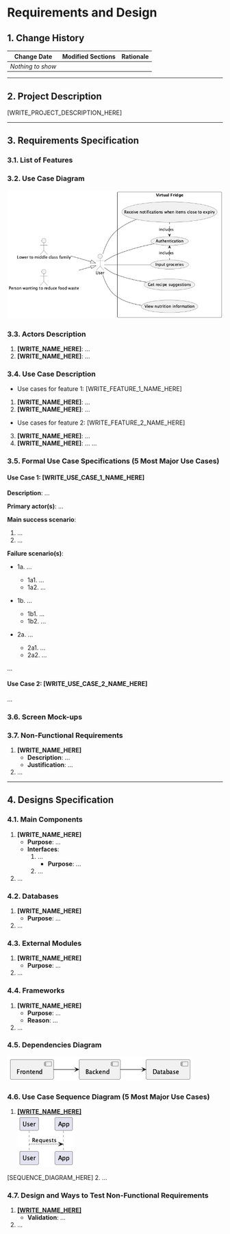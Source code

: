 # Requirements and Design

## 1. Change History

| **Change Date**   | **Modified Sections** | **Rationale** |
| ----------------- | --------------------- | ------------- |
| _Nothing to show_ |

---

## 2. Project Description

[WRITE_PROJECT_DESCRIPTION_HERE]

---

## 3. Requirements Specification

### **3.1. List of Features**


### **3.2. Use Case Diagram**

![](diagrams/out/usecase.png)

### **3.3. Actors Description**
1. **[WRITE_NAME_HERE]**: ...
2. **[WRITE_NAME_HERE]**: ...

### **3.4. Use Case Description**
- Use cases for feature 1: [WRITE_FEATURE_1_NAME_HERE]
1. **[WRITE_NAME_HERE]**: ...
2. **[WRITE_NAME_HERE]**: ...
- Use cases for feature 2: [WRITE_FEATURE_2_NAME_HERE]
3. **[WRITE_NAME_HERE]**: ...
4. **[WRITE_NAME_HERE]**: ...
...

### **3.5. Formal Use Case Specifications (5 Most Major Use Cases)**
<a name="uc1"></a>

#### Use Case 1: [WRITE_USE_CASE_1_NAME_HERE]

**Description**: ...

**Primary actor(s)**: ... 
    
**Main success scenario**:
1. ...
2. ...

**Failure scenario(s)**:
- 1a. ...
    - 1a1. ...
    - 1a2. ...

- 1b. ...
    - 1b1. ...
    - 1b2. ...
                
- 2a. ...
    - 2a1. ...
    - 2a2. ...

...

<a name="uc2"></a>

#### Use Case 2: [WRITE_USE_CASE_2_NAME_HERE]
...

### **3.6. Screen Mock-ups**


### **3.7. Non-Functional Requirements**
<a name="nfr1"></a>

1. **[WRITE_NAME_HERE]**
    - **Description**: ...
    - **Justification**: ...
2. ...

---

## 4. Designs Specification
### **4.1. Main Components**
1. **[WRITE_NAME_HERE]**
    - **Purpose**: ...
    - **Interfaces**: 
        1. ...
            - **Purpose**: ...
        2. ...
2. ...


### **4.2. Databases**
1. **[WRITE_NAME_HERE]**
    - **Purpose**: ...
2. ...


### **4.3. External Modules**
1. **[WRITE_NAME_HERE]** 
    - **Purpose**: ...
2. ...


### **4.4. Frameworks**
1. **[WRITE_NAME_HERE]**
    - **Purpose**: ...
    - **Reason**: ...
2. ...


### **4.5. Dependencies Diagram**

![](diagrams/out/dependencies.png)


### **4.6. Use Case Sequence Diagram (5 Most Major Use Cases)**
1. [**[WRITE_NAME_HERE]**](#uc1)\
![](diagrams/out/usecaseSequence.png)

[SEQUENCE_DIAGRAM_HERE]
2. ...


### **4.7. Design and Ways to Test Non-Functional Requirements**
1. [**[WRITE_NAME_HERE]**](#nfr1)
    - **Validation**: ...
2. ...
